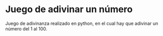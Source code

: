 # Juego de adivinar un número
Juego de adivinanza realizado en python, en el cual hay que adivinar un número del 1 al 100.
